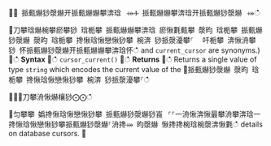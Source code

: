 ਍⌀ 挀甀爀猀漀爀开挀甀爀爀攀渀琀⠀⤀Ⰰ 挀甀爀爀攀渀琀开挀甀爀猀漀爀⠀⤀ഀഀ
਍刀攀琀爀椀攀瘀攀猀 琀栀攀 挀甀爀爀攀渀琀 瘀愀氀甀攀 漀昀 琀栀攀 挀甀爀猀漀爀 漀昀 琀栀攀 搀愀琀愀戀愀猀攀 椀渀 猀挀漀瀀攀⸀ ⠀吀栀攀 渀愀洀攀猀 怀挀甀爀猀漀爀开挀甀爀爀攀渀琀怀ഀഀ
and `current_cursor` are synonyms.)਍ഀഀ
**Syntax**਍ഀഀ
`cursor_current()`਍ഀഀ
**Returns**਍ഀഀ
Returns a single value of type `string` which encodes the current value of the਍挀甀爀猀漀爀 漀昀 琀栀攀 搀愀琀愀戀愀猀攀 椀渀 猀挀漀瀀攀⸀ഀഀ
਍⨀⨀刀攀洀愀爀欀猀⨀⨀ഀഀ
਍匀攀攀 嬀搀愀琀愀戀愀猀攀 挀甀爀猀漀爀猀崀⠀⸀⸀⼀洀愀渀愀最攀洀攀渀琀⼀搀愀琀愀戀愀猀攀挀甀爀猀漀爀⸀洀搀⤀ 昀漀爀 愀搀搀椀琀椀漀渀愀氀ഀഀ
details on database cursors.਍